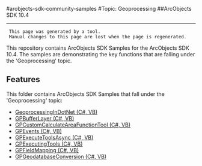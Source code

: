 #arobjects-sdk-community-samples 
#Topic: Geoprocessing
##ArcObjects SDK 10.4  

----------
     This page was generated by a tool.
     Manual changes to this page are lost when the page is regenerated.

This repository contains ArcObjects SDK Samples for the ArcObjects SDK 10.4.  The samples are demonstrating the key functions that are falling under the 'Geoprocessing' topic.  


## Features

This folder contains ArcObjects SDK Samples that fall under the 'Geoprocessing' topic:

* [GeoprocessingInDotNet (C#, VB)](../../../../tree/master/Net/Geoprocessing//GeoprocessingInDotNet)  
* [GPBufferLayer (C#, VB)](../../../../tree/master/Net/Geoprocessing//GPBufferLayer)  
* [GPCustomCalculateAreaFunctionTool (C#, VB)](../../../../tree/master/Net/Geoprocessing//GPCustomCalculateAreaFunctionTool)  
* [GPEvents (C#, VB)](../../../../tree/master/Net/Geoprocessing//GPEvents)  
* [GPExecuteToolsAsync (C#, VB)](../../../../tree/master/Net/Geoprocessing//GPExecuteToolsAsync)  
* [GPExecutingTools (C#, VB)](../../../../tree/master/Net/Geoprocessing//GPExecutingTools)  
* [GPFieldMapping (C#, VB)](../../../../tree/master/Net/Geoprocessing//GPFieldMapping)  
* [GPGeodatabaseConversion (C#, VB)](../../../../tree/master/Net/Geoprocessing//GPGeodatabaseConversion)  


